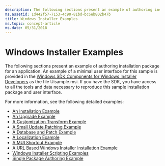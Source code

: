```yaml
---
description: The following sections present an example of authoring installation package for an application.
ms.assetid: 1d442f57-7153-4c90-81bd-bc6eb802b47b
title: Windows Installer Examples
ms.topic: concept-article
ms.date: 05/31/2018
---
```


# Windows Installer Examples

The following sections present an example of authoring installation package for an application. An example of a minimal user interface for this sample is provided in the [Windows SDK Components for Windows Installer Developers](platform-sdk-components-for-windows-installer-developers.md) as the file Uisample.msi. If you have the SDK, you have access to all the tools and data necessary to reproduce this sample installation package and user interface.

For more information, see the following detailed examples:

-   [An Installation Example](an-installation-example.md)
-   [An Upgrade Example](an-upgrade-example.md)
-   [A Customization Transform Example](a-customization-transform-example.md)
-   [A Small Update Patching Example](a-small-update-patching-example.md)
-   [A Database and Patch Example](a-database-and-patch-example.md)
-   [A Localization Example](a-localization-example.md)
-   [A MUI Shortcut Example](a-mui-shortcut-example.md)
-   [A URL Based Windows Installer Installation Example](a-url-based-windows-installer-installation-example.md)
-   [Windows Installer Scripting Examples](windows-installer-scripting-examples.md)
-   [Single Package Authoring Example](single-package-authoring-example.md)

 

 



